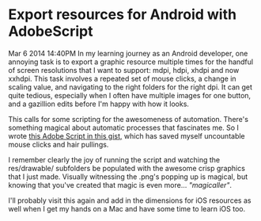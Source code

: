 Export resources for Android with AdobeScript
==
Mar 6 2014 14:40PM
In my learning journey as an Android developer, one annoying task is to export a graphic resource multiple times for the handful of screen resolutions that I want to support: mdpi, hdpi, xhdpi and now xxhdpi. This task involves a repeated set of mouse clicks, a change in scaling value, and navigating to the right folders for the right dpi. It can get quite tedious, especially when I often have multiple images for one button, and a gazillion edits before I'm happy with how it looks.

This calls for some scripting for the awesomeness of automation. There's something magical about automatic processes that fascinates me. So I wrote [this Adobe Script in this gist,](https://gist.github.com/keang/8701058) which has saved myself uncountable mouse clicks and hair pullings.

I remember clearly the joy of running the script and watching the res/drawable/ subfolders be populated with the awesome crisp graphics that I just made. Visually witnessing the .png's popping up is magical, but knowing that you've created that magic is even more... _"magicaller"_.

I'll probably visit this again and add in the dimensions for iOS resources as well when I get my hands on a Mac and have some time to learn iOS too.